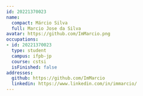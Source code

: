 ```yaml
---
id: 20221370023
name:
  compact: Márcio Silva
  full: Marcio Jose da Silva
avatar: https://github.com/ImMarcio.png
occupations:
- id: 20221370023
  type: student
  campus: ifpb-jp
  course: cstsi
  isFinished: false
addresses:
  github: https://github.com/ImMarcio
  linkedin: https://www.linkedin.com/in/immarcio/
---
```

